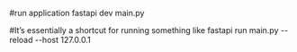 #run application
fastapi dev main.py

#It’s essentially a shortcut for running something like
fastapi run main.py --reload --host 127.0.0.1